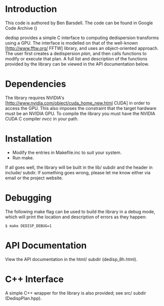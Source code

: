 # Introduction
This code is authored by Ben Barsdell. The code can be found in Google Code Archive ()

dedisp provides a simple C interface to computing dedispersion transforms using a GPU. The interface is modelled on that of the well-known [http://www.fftw.org/ FFTW] library, and uses an object-oriented approach. The user first creates a dedispersion _plan_, and then calls functions to modify or execute that plan. A full list and description of the functions provided by the library can be viewed in the API documentation below.

# Dependencies

The library requires NVIDIA's [http://www.nvidia.com/object/cuda_home_new.html CUDA] in order to access the GPU. This also imposes the constraint that the target hardware must be an NVIDIA GPU. To compile the library you must have the NVIDIA CUDA C compiler _nvcc_ in your path.

# Installation

- Modify the entries in Makefile.inc to suit your system.
- Run make.

If all goes well, the library will be built in the lib/ subdir and the header in include/ subdir. If something goes wrong, please let me know either via email or the project website.

# Debugging

The following make flag can be used to build the library in a
debug mode, which will print the location and description of errors as
they happen:

`$ make DEDISP_DEBUG=1`

# API Documentation

View the API documentation in the html/ subdir (dedisp_8h.html).

# C++ Interface

A simple C++ wrapper for the library is also provided; see src/ subdir (DedispPlan.hpp).
